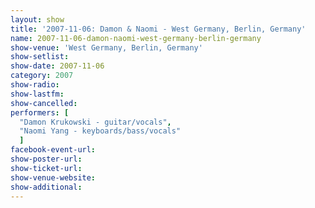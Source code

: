 ```yaml
---
layout: show
title: '2007-11-06: Damon & Naomi - West Germany, Berlin, Germany'
name: 2007-11-06-damon-naomi-west-germany-berlin-germany
show-venue: 'West Germany, Berlin, Germany'
show-setlist: 
show-date: 2007-11-06
category: 2007
show-radio: 
show-lastfm: 
show-cancelled: 
performers: [
  "Damon Krukowski - guitar/vocals",
  "Naomi Yang - keyboards/bass/vocals"
  ]
facebook-event-url: 
show-poster-url: 
show-ticket-url: 
show-venue-website: 
show-additional: 
---
```


